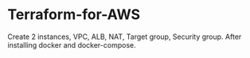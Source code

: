 # Terraform-for-AWS
Create 2 instances, VPC, ALB, NAT, Target group, Security group. After installing docker and docker-compose.
